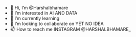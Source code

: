 - 👋 Hi, I’m @Harshalbhamare
- 👀 I’m interested in AI AND DATA
- 🌱 I’m currently learning 
- 💞️ I’m looking to collaborate on YET NO IDEA
- 📫 How to reach me INSTAGRAM @HARSHALBHAMARE_
<!---
Harshalbhamare/Harshalbhamare is a ✨ special ✨ repository because its `README.md` (this file) appears on your GitHub profile.
You can click the Preview link to take a look at your changes.
--->
